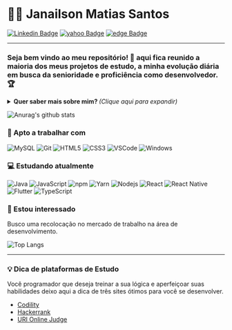 # :man_technologist: Janailson Matias Santos
[![Linkedin Badge](https://img.shields.io/badge/-Jan_Matias-blue?style=flat-square&logo=Linkedin&logoColor=white&link=https://www.linkedin.com/in/janailson-matias/)](https://www.linkedin.com/in/janailson-matias/)
[![yahoo Badge](https://img.shields.io/badge/-janailsonmatias@yahoo-c14438?style=flat-square&logo=Gmail&logoColor=white&link=mailto:janailsonmatias@yahoo.com.br
)](mailto:janailsonmatias@yahoo.com.br)
[![edge Badge](https://img.shields.io/badge/-Portifolio_pessoal-blue?style=flat-square&logo=#0076d6&logoColor=white&link=https://jan-matias.github.io/apresentacao/)](https://jan-matias.github.io/apresentacao/)

---

### Seja bem vindo ao meu repositório! 👋 aqui fica reunido a maioria dos meus projetos de estudo, a minha evolução diária em busca da senioridade e proficiência como desenvolvedor. 🏆

<!--programador-->

<details>
<summary> <b> Quer saber mais sobre mim? </b> <i>(Clique aqui para expandir)</i> </summary>

### 📖 Sobre mim
Sou desenvolvedor, comecei minha jornada profissional ingressando na Etec Jaraguá logo no segundo semestre passei para Etec Basilides de Godoy onde terminei o curso.


Sempre estive com um pé em tecnologia da informação, meu hobby sempre foi navegar pela rede buscando conhecimento, gosto de front-end fazer um projeto fácil leitura ao usuário. Sou muito curioso, e gosto de levar a arte para a programação.

Hoje estou estudando para evoluir minhas habilidades e ser capaz de criar soluções que auxiliem as empresas a venderem mais, atrair mais clientes e fidelizarem clientes, através de sistemas, aplicativos, web sites otimizados com SEO, campanhas e captação de leads. Acredito que a união da tecnologia com o marketing (apresentação), cria um sistema diferenciado que proporciona uma experiência rica para os usuários.
Minha jornada diária é adquirir os conhecimentos necessários, colocar a mão na massa para criar essas soluções para as pessoas e me divertir no processo.

</details>

![Anurag's github stats](https://github-readme-stats.vercel.app/api?username=jan-matias&show_icons=true&theme=dracula)

### 💼 Apto a trabalhar com

![MySQL](https://img.shields.io/badge/-MySQL-00758F?style=flat-square&logo=mysql&logoColor=white)
![Git](https://img.shields.io/badge/-Git-F05032?style=flat-square&logo=git&logoColor=white)
![HTML5](https://img.shields.io/badge/-HTML5-E34F26?style=flat-square&logo=html5&logoColor=white)
![CSS3](https://img.shields.io/badge/-CSS3-549FDE?style=flat-square&logo=css3&logoColor=white)
![VSCode](https://img.shields.io/badge/-VSCode-0085D1?style=flat-square&logo=visual-studio-code&logoColor=white)
![Windows](https://img.shields.io/badge/-Windows-00ADEF?style=flat-square&logo=windows&logoColor=white)

### 💻 Estudando atualmente

![Java](https://img.shields.io/badge/-Java-E42D2C?style=flat-square&logo=java&logoColor=white)
![JavaScript](https://img.shields.io/badge/-JavaScript-F7B93E?style=flat-square&logo=javascript&logoColor=fff)
![npm](https://img.shields.io/badge/-NPM-CB3837?style=flat-square&logo=npm&logoColor=white)
![Yarn](https://img.shields.io/badge/-Yarn-2B8AB6?style=flat-square&logo=yarn&logoColor=white)
![Nodejs](https://img.shields.io/badge/-Node.js-43853d?style=flat-square&logo=Node.js&logoColor=white)
![React](https://img.shields.io/badge/-React.js-45b8d8?style=flat-square&logo=react&logoColor=white)
![React Native](https://img.shields.io/badge/-React%20Native-45b8d8?style=flat-square&logo=react&logoColor=white)
![Flutter](https://img.shields.io/badge/-Flutter-02569B?style=flat-square&logo=Flutter&logoColor=white)
![TypeScript](https://img.shields.io/badge/-TypeScript-0077C6?style=flat-square&logo=typescript&logoColor=fff)

### 👀 Estou interessado

Busco uma recolocação no mercado de trabalho na área de desenvolvimento.

<!--
grafico de habilidade
-->

![Top Langs](https://github-readme-stats.vercel.app/api/top-langs/?username=jan-matias&layout=compact)

---

### 💡 Dica de plataformas de Estudo
Você programador que deseja treinar a sua lógica e aperfeiçoar suas habilidades deixo aqui a dica de três sites ótimos para você se desenvolver.

- [Codility](https://app.codility.com/programmers/)
- [Hackerrank](https://www.hackerrank.com/)
- [URI Online Judge](https://www.urionlinejudge.com.br/judge/en/login)

